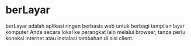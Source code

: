 # berLayar
berLayar adalah aplikasi ringan berbasis web untuk berbagi tampilan layar komputer Anda secara lokal ke perangkat lain melalui browser, tanpa perlu koneksi internet atau instalasi tambahan di sisi client.
